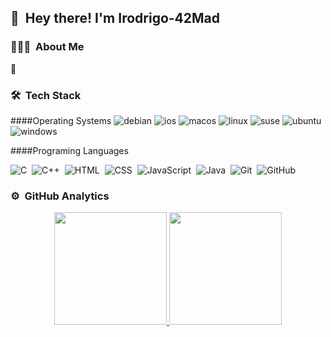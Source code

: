 

## 👋 &nbsp;Hey there! I'm Irodrigo-42Mad 

### 👨🏻‍💻 &nbsp;About Me

🌱 &nbsp;

### 🛠 &nbsp;Tech Stack

####Operating Systems
![debian](https://img.shields.io/badge/Debian-A81D33?style=for-the-badge&logo=debian&logoColor=white)
![ios](https://img.shields.io/badge/iOS-000000?style=for-the-badge&logo=ios&logoColor=white)
![macos](https://img.shields.io/badge/mac%20os-000000?style=for-the-badge&logo=apple&logoColor=white)
![linux](https://img.shields.io/badge/Linux-FCC624?style=for-the-badge&logo=linux&logoColor=black)
![suse](https://img.shields.io/badge/SUSE-0C322C?style=for-the-badge&logo=SUSE&logoColor=white)
![ubuntu](https://img.shields.io/badge/Ubuntu-E95420?style=for-the-badge&logo=ubuntu&logoColor=white)
![windows](https://img.shields.io/badge/Windows-0078D6?style=for-the-badge&logo=windows&logoColor=white)

####Programing Languages



![C](https://img.shields.io/badge/-C-05122A?style=flat&logo=C&logoColor=A8B9CC)&nbsp;
![C++](https://img.shields.io/badge/-C++-05122A?style=flat&logo=C%2B%2B&logoColor=00599C)&nbsp;
![HTML](https://img.shields.io/badge/-HTML-05122A?style=flat&logo=HTML5)&nbsp;
![CSS](https://img.shields.io/badge/-CSS-05122A?style=flat&logo=CSS3&logoColor=1572B6)&nbsp;
![JavaScript](https://img.shields.io/badge/-JavaScript-05122A?style=flat&logo=javascript)&nbsp;
![Java](https://img.shields.io/badge/-Java-05122A?style=flat&logo=Java&logoColor=FFA518)&nbsp;
![Git](https://img.shields.io/badge/-Git-05122A?style=flat&logo=git)&nbsp;
![GitHub](https://img.shields.io/badge/-GitHub-05122A?style=flat&logo=github)&nbsp;


### ⚙️ &nbsp;GitHub Analytics

<p align="center">
<a href="https://github.com/irodrigo-42Mad">
  <img height="180em" src="https://github-readme-stats-eight-theta.vercel.app/api?username=irodrigo-42Mad&show_icons=true&theme=algolia&include_all_commits=true&count_private=true"/>
  <img height="180em" src="https://github-readme-stats-eight-theta.vercel.app/api/top-langs/?username=irodrigo-42Mad&layout=compact&langs_count=8&theme=algolia"/>
</a>
</p>
